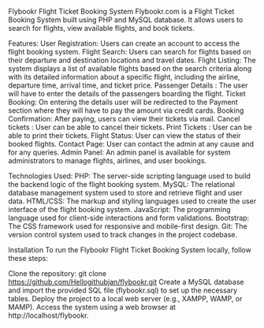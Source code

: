 Flybookr Flight Ticket Booking System
  Flybookr.com is a Flight Ticket Booking System built using PHP and MySQL database. It allows users to search for flights, view available flights, and book tickets.

Features:
User Registration: Users can create an account to access the flight booking system.
Flight Search: Users can search for flights based on their departure and destination locations and travel dates.
Flight Listing: The system displays a list of available flights based on the search criteria along with its detailed information about a specific flight, including the airline, departure time, arrival time, and ticket price.
Passenger Details : The user will have to enter the details of the passengers boarding the flight.
Ticket Booking: On entering the details user will be redirected to the Payment section where they will have to pay the amount via credit cards.
Booking Confirmation: After paying, users can view their tickets via mail.
Cancel tickets : User can be able to cancel their tickets.
Print Tickets : User can be able to print their tickets.
Flight Status: User can view the status of their booked flights.
Contact Page: User can contact the admin at any cause and for any queries.
Admin Panel: An admin panel is available for system administrators to manage flights, airlines, and user bookings.


Technologies Used:
PHP: The server-side scripting language used to build the backend logic of the flight booking system.
MySQL: The relational database management system used to store and retrieve flight and user data.
HTML/CSS: The markup and styling languages used to create the user interface of the flight booking system.
JavaScript: The programming language used for client-side interactions and form validations.
Bootstrap: The CSS framework used for responsive and mobile-first design.
Git: The version control system used to track changes in the project codebase.


Installation
To run the Flybookr Flight Ticket Booking System locally, follow these steps:

Clone the repository: git clone https://github.com/Hellogithubjan/flybookr.git
Create a MySQL database and import the provided SQL file (flybookr.sql) to set up the necessary tables.
Deploy the project to a local web server (e.g., XAMPP, WAMP, or MAMP).
Access the system using a web browser at http://localhost/flybookr.
